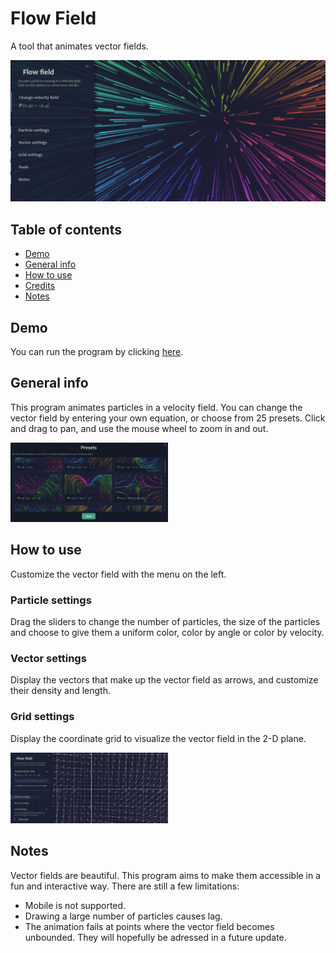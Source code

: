 # Flow Field
A tool that animates vector fields.

<img src="resources/demo.jpg">

## Table of contents
* [Demo](#demo)
* [General info](#general-info)
* [How to use](#how-to-use)
* [Credits](#credits)
* [Notes](#notes)

## Demo
You can run the program by clicking <a href="https://chaselean.github.io/flow-field/">here</a>.

## General info
This program animates particles in a velocity field. You can change the vector field by entering your own equation, or choose from 25 presets. Click and drag to pan, and use the mouse wheel to zoom in and out.

<img src="resources/demo-presets.jpg" width=50%>

## How to use
Customize the vector field with the menu on the left. 

### Particle settings
Drag the sliders to change the number of particles, the size of the particles and choose to give them a uniform color, color by angle or color by velocity.

### Vector settings
Display the vectors that make up the vector field as arrows, and customize their density and length.

### Grid settings
Display the coordinate grid to visualize the vector field in the 2-D plane.

<img src="resources/demo-vectors.jpg" width=50%>

## Notes
Vector fields are beautiful. This program aims to make them accessible in a fun and interactive way. There are still a few limitations:
* Mobile is not supported.
* Drawing a large number of particles causes lag.
* The animation fails at points where the vector field becomes unbounded.
They will hopefully be adressed in a future update.
